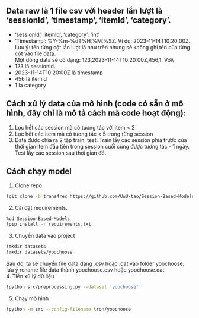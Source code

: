 ## Data raw là 1 file csv với header lần lượt là ‘sessionId’, ‘timestamp’, ‘itemId’, ‘category’.
+ ‘sessionId’, ‘itemId’, ‘category’: 'int'
+ ‘Timestamp’: %Y-%m-%dT%H:%M:%SZ. Ví dụ: 2023-11-14T10:20:00Z.\
Lưu ý: tên từng cột lần lượt là như trên nhưng sẽ không ghi tên của từng cột vào file data.\
Một dòng data sẽ có dạng: 123,2023-11-14T10:20:00Z,456,1. Với\
+ 123 là sessionId.
+ 2023-11-14T10:20:00Z là timestamp
+ 456 là itemId
+ 1 là category

## Cách xử lý data của mô hình (code có sẵn ở mô hình, đây chỉ là mô tả cách mà code hoạt động):
1. Lọc hết các session mà có tương tác với item < 2
2. Lọc hết các item mà có tương tác < 5 trong từng session
3. Data được chia ra 2 tập train, test. Train lấy các session phía trước của thời gian item đầu tiên trong session cuối cùng được tương tác - 1 ngày. Test lấy các session sau thời gian đó.

## Cách chạy model
1. Clone repo
```bash
!git clone -b trans4rec https://github.com/UwU-tao/Session-Based-Models.git
```
2. Cài đặt requirements.
```bash
%cd Session-Based-Models
!pip install -r requirements.txt
```
3. Chuyển data vào project
```bash
!mkdir datasets
!mkdir datasets/yoochoose
```
Sau đó, ta sẽ chuyển file data dạng .csv hoặc .dat vào folder yoochoose, lưu ý rename file data thành yoochoose.csv hoặc yoochoose.dat.\
4. Tiền xử lý dữ liệu
```bash
!python src/preprocessing.py --dataset 'yoochoose'
```
5. Chạy mô hình
```bash
!python -m src --config-filename tron/yoochoose
```
